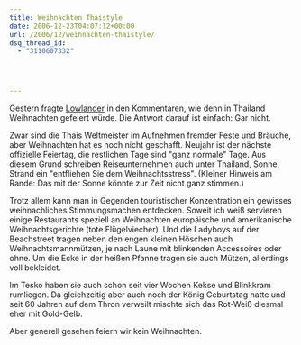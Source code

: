 ```yaml
---
title: Weihnachten Thaistyle
date: 2006-12-23T04:07:12+00:00
url: /2006/12/weihnachten-thaistyle/
dsq_thread_id:
  - "3110607332"




---
```

Gestern fragte [Lowlander][1] in den Kommentaren, wie denn in Thailand Weihnachten gefeiert würde. Die Antwort darauf ist einfach: Gar nicht.

Zwar sind die Thais Weltmeister im Aufnehmen fremder Feste und Bräuche, aber Weihnachten hat es noch nicht geschafft. Neujahr ist der nächste offizielle Feiertag, die restlichen Tage sind "ganz normale" Tage. Aus diesem Grund schreiben Reiseunternehmen auch unter Thailand, Sonne, Strand ein "entfliehen Sie dem Weihnachtsstress". (Kleiner Hinweis am Rande: Das mit der Sonne könnte zur Zeit nicht ganz stimmen.)

Trotz allem kann man in Gegenden touristischer Konzentration ein gewisses weihnachliches Stimmungsmachen entdecken. Soweit ich weiß servieren einige Restaurants speziell an Weihnachten europäische und amerikanische Weihnachtsgerichte (tote Flügelviecher). Und die Ladyboys auf der Beachstreet tragen neben den engen kleinen Höschen auch Weihnachtsmannmützen, je nach Laune mit blinkenden Accessoires oder ohne. Um die Ecke in der heißen Pfanne tragen sie auch Mützen, allerdings voll bekleidet.

Im Tesko haben sie auch schon seit vier Wochen Kekse und Blinkkram rumliegen. Da gleichzeitig aber auch noch der König Geburtstag hatte und seit 60 Jahren auf dem Thron verweilt mischte sich das Rot-Weiß diesmal eher mit Gold-Gelb.

Aber generell gesehen feiern wir kein Weihnachten.

 [1]: http://die.schreibbloga.de/weblog/1054/sturm-und-wellengang#c000905
